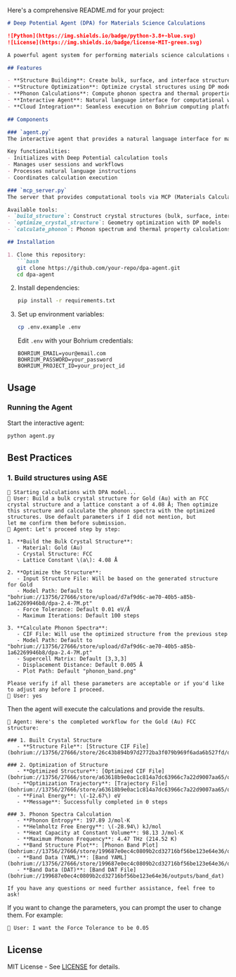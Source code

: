 Here's a comprehensive README.md for your project:

```markdown
# Deep Potential Agent (DPA) for Materials Science Calculations

![Python](https://img.shields.io/badge/python-3.8+-blue.svg)
![License](https://img.shields.io/badge/license-MIT-green.svg)

A powerful agent system for performing materials science calculations using Deep Potential (DP) models, with integration to Bohrium computing platform.

## Features

- **Structure Building**: Create bulk, surface, and interface structures
- **Structure Optimization**: Optimize crystal structures using DP models
- **Phonon Calculations**: Compute phonon spectra and thermal properties
- **Interactive Agent**: Natural language interface for computational workflows
- **Cloud Integration**: Seamless execution on Bohrium computing platform

## Components

### `agent.py`
The interactive agent that provides a natural language interface for materials calculations.

Key functionalities:
- Initializes with Deep Potential calculation tools
- Manages user sessions and workflows
- Processes natural language instructions
- Coordinates calculation execution

### `mcp_server.py`
The server that provides computational tools via MCP (Materials Calculation Protocol).

Available tools:
- `build_structure`: Construct crystal structures (bulk, surface, interface)
- `optimize_crystal_structure`: Geometry optimization with DP models
- `calculate_phonon`: Phonon spectrum and thermal property calculations

## Installation

1. Clone this repository:
   ```bash
   git clone https://github.com/your-repo/dpa-agent.git
   cd dpa-agent
   ```

2. Install dependencies:
   ```bash
   pip install -r requirements.txt
   ```

3. Set up environment variables:
   ```bash
   cp .env.example .env
   ```
   Edit `.env` with your Bohrium credentials:
   ```
   BOHRIUM_EMAIL=your@email.com
   BOHRIUM_PASSWORD=your_password
   BOHRIUM_PROJECT_ID=your_project_id
   ```

## Usage

### Running the Agent

Start the interactive agent:
```bash
python agent.py
```

## Best Practices
### 1. Build structures using ASE

```
🚀 Starting calculations with DPA model...
🧑 User: Build a bulk crystal structure for Gold (Au) with an FCC crystal structure and a lattice constant a of 4.08 Å; Then optimize this structure and calculate the phonon spectra with the optimized structures. Use default parameters if I did not mention, but 
let me confirm them before submission.
🤖 Agent: Let's proceed step by step:

1. **Build the Bulk Crystal Structure**:
   - Material: Gold (Au)
   - Crystal Structure: FCC
   - Lattice Constant \(a\): 4.08 Å

2. **Optimize the Structure**:
   - Input Structure File: Will be based on the generated structure for Gold
   - Model Path: Default to "bohrium://13756/27666/store/upload/d7af9d6c-ae70-40b5-a85b-1a62269946b8/dpa-2.4-7M.pt"
   - Force Tolerance: Default 0.01 eV/Å
   - Maximum Iterations: Default 100 steps

3. **Calculate Phonon Spectra**:
   - CIF File: Will use the optimized structure from the previous step
   - Model Path: Default to "bohrium://13756/27666/store/upload/d7af9d6c-ae70-40b5-a85b-1a62269946b8/dpa-2.4-7M.pt"
   - Supercell Matrix: Default [3,3,3]
   - Displacement Distance: Default 0.005 Å
   - Plot Path: Default "phonon_band.png"

Please verify if all these parameters are acceptable or if you'd like to adjust any before I proceed.
🧑 User: yes
```

Then the agent will execute the calculations and provide the results.
```
🤖 Agent: Here's the completed workflow for the Gold (Au) FCC structure:

### 1. Built Crystal Structure
   - **Structure File**: [Structure CIF File](bohrium://13756/27666/store/26c43b894b97d2772ba3f079b969f6ada6b527fd/outputs/structure_file/structure.cif)

### 2. Optimization of Structure
   - **Optimized Structure**: [Optimized CIF File](bohrium://13756/27666/store/a63618b9e0ac1c814a7dc63966c7a22d9007aa65/outputs/optimized_structure/structure_optimized.cif)
   - **Optimization Trajectory**: [Trajectory File](bohrium://13756/27666/store/a63618b9e0ac1c814a7dc63966c7a22d9007aa65/outputs/optimization_traj/structure_optimization_traj.extxyz)
   - **Final Energy**: \(-12.67\) eV
   - **Message**: Successfully completed in 0 steps

### 3. Phonon Spectra Calculation
   - **Phonon Entropy**: 197.89 J/mol·K
   - **Helmholtz Free Energy**: \(-28.94\) kJ/mol
   - **Heat Capacity at Constant Volume**: 98.13 J/mol·K
   - **Maximum Phonon Frequency**: 4.47 THz (214.52 K)
   - **Band Structure Plot**: [Phonon Band Plot](bohrium://13756/27666/store/199687e0ec4c0809b2cd32716bf56be123e64e36/outputs/band_plot/phonon_band.png)
   - **Band Data (YAML)**: [Band YAML](bohrium://13756/27666/store/199687e0ec4c0809b2cd32716bf56be123e64e36/outputs/band_yaml/phonon_band_band.yaml)
   - **Band Data (DAT)**: [Band DAT File](bohrium://199687e0ec4c0809b2cd32716bf56be123e64e36/outputs/band_dat)

If you have any questions or need further assistance, feel free to ask!
```

If you want to change the parameters, you can prompt the user to change them. For example:
```
🧑 User: I want the Force Tolerance to be 0.05
```




## License

MIT License - See [LICENSE](LICENSE) for details.
